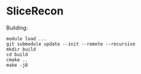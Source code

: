# SliceRecon

Building:

```
module load ...
git submodule update --init --remote --recursive
mkdir build
cd build
cmake ..
make -j8
```
